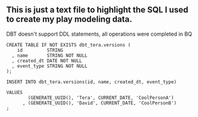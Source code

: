 
## This is just a text file to highlight the SQL I used to create my play modeling data. 

DBT doesn't support DDL statements, all operations were completed in BQ

```
CREATE TABLE IF NOT EXISTS dbt_tera.versions (
    id         STRING 
  , name       STRING NOT NULL
  , created_dt DATE NOT NULL
  , event_type STRING NOT NULL
);
```

```
INSERT INTO dbt_tera.versions(id, name, created_dt, event_type)

VALUES
        (GENERATE_UUID(), 'Tera', CURRENT_DATE, 'CoolPersonA')
      , (GENERATE_UUID(), 'David', CURRENT_DATE, 'CoolPersonB')
;
```